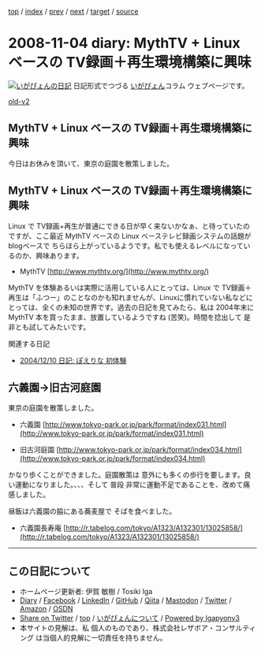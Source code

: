 [top](../index.html) 
 / [index](index.html) 
 / [prev](ig081103.html) 
 / [next](ig081105.html) 
 / [target](https://www.igapyon.jp/igapyon/diary/2008/ig081104.html) 
 / [source](https://github.com/igapyon/diary/blob/master/2008/ig081104.src.md) 

2008-11-04 diary: MythTV + Linux ベースの TV録画＋再生環境構築に興味
=====================================================================================================
[![いがぴょんの日記](https://www.igapyon.jp/igapyon/diary/images/iga200306s.jpg "いがぴょん")](https://www.igapyon.jp/igapyon/diary/memo/memoigapyon.html) 日記形式でつづる [いがぴょん](https://www.igapyon.jp/igapyon/diary/memo/memoigapyon.html)コラム ウェブページです。

[old-v2](ig081104-orig.html)

## MythTV + Linux ベースの TV録画＋再生環境構築に興味

今日はお休みを頂いて、東京の庭園を散策しました。


## MythTV + Linux ベースの TV録画＋再生環境構築に興味

Linux で TV録画+再生が普通にできる日が早く来ないかなぁ、と待っていたのですが、ここ最近 MythTV ベースの Linux ベーステレビ録画システムの話題が
blogベースで ちらほら上がっているようです。私でも使えるレベルになっているのか、興味あります。

* MythTV
  [http://www.mythtv.org/](http://www.mythtv.org/)

MythTV を体験あるいは実際に活用している人にとっては、Linux で TV録画＋再生は「ふつー」のことなのかも知れませんが、Linuxに慣れていない私などにとっては、全くの未知の世界です。過去の日記を見てみたら、私は 2004年末に MythTV 本を買ったまま、放置しているようですね (苦笑)。時間を捻出して 是非とも試してみたいです。

関連する日記

* [2004/12/10 日記: ぽえりな <poe-lina/> 初体験](../2004/ig041210.html)

## 六義園→旧古河庭園

東京の庭園を散策しました。

* 
  六義園
  [http://www.tokyo-park.or.jp/park/format/index031.html](http://www.tokyo-park.or.jp/park/format/index031.html)
  
* 旧古河庭園
  [http://www.tokyo-park.or.jp/park/format/index034.html](http://www.tokyo-park.or.jp/park/format/index034.html)

かなり歩くことができました。庭園散策は 意外にも多くの歩行を要します。良い運動になりました。、、、そして 普段 非常に運動不足であることを、改めて痛感しました。

昼飯は六義園の脇にある蕎麦屋で そばを食べました。

* 六義園長寿庵
  [http://r.tabelog.com/tokyo/A1323/A132301/13025858/](http://r.tabelog.com/tokyo/A1323/A132301/13025858/)


----------------------------------------------------------------------------------------------------

## この日記について

* ホームページ更新者: 伊賀 敏樹 / Tosiki Iga
* [Diary](https://www.igapyon.jp/igapyon/diary/) / [Facebook](https://www.facebook.com/igapyon) / [LinkedIn](https://www.linkedin.com/in/toshikiiga) / [GitHub](https://github.com/igapyon) / [Qiita](https://qiita.com/igapyon) / [Mastodon](https://social.vivaldi.net/@igapyon) / [Twitter](https://twitter.com/ToshikiIga) / [Amazon](https://www.amazon.co.jp/%E4%BC%8A%E8%B3%80-%E6%95%8F%E6%A8%B9/e/B004LTQWCQ) / [OSDN](https://ja.osdn.net/users/iga/)
* [Share on Twitter](https://twitter.com/intent/tweet?hashtags=igapyon%2Cdiary%2C%E3%81%84%E3%81%8C%E3%81%B4%E3%82%87%E3%82%93&text=MythTV+%2B+Linux+%E3%83%99%E3%83%BC%E3%82%B9%E3%81%AE+TV%E9%8C%B2%E7%94%BB%EF%BC%8B%E5%86%8D%E7%94%9F%E7%92%B0%E5%A2%83%E6%A7%8B%E7%AF%89%E3%81%AB%E8%88%88%E5%91%B3&url=https%3A%2F%2Fwww.igapyon.jp%2Figapyon%2Fdiary%2F2008%2Fig081104.html) / [top](../index.html) / [いがぴょんについて](https://www.igapyon.jp/igapyon/diary/memo/memoigapyon.html) / [Powered by Igapyonv3](https://github.com/igapyon/igapyonv3)
* 本サイトの見解は、私 個人のものであり、株式会社レザボア・コンサルティング は当個人的見解に一切責任を持ちません。 
